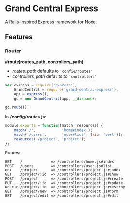 # Grand Central Express

A Rails-inspired Express framework for Node.

## Features

### Router

__#route(routes_path, controllers_path)__

* *routes_path* defaults to `'config/routes'`
* *controllers_path* defaults to `'controllers'`

```js
var express = require('express'),
    GrandCentral = require('grand-central-express'),
    app = express(),
    gc = new GrandCentral(app, __dirname);

gc.route();
```

In __/config/routes.js__:
```js
module.exports = function(match, resources) {
    match('/',            'home#index');
    match('/users',       'user#list', {via: 'post'});
    resources('/project', 'project');
};
```
Routes:
```
GET    /             => /controllers/home.js#index
POST   /users        => /controllers/user.js#list
GET    /project      => /controllers/project.js#index
GET    /project/:id  => /controllers/project.js#show
POST   /project      => /controllers/project.js#create
PUT    /project/:id  => /controllers/project.js#update
DELETE /project/:id  => /controllers/project.js#destroy
GET    /project/new  => /controllers/project.js#form
GET    /project/edit => /controllers/project.js#edit
```
